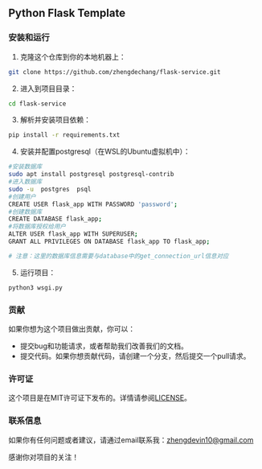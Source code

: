 ## Python Flask Template

### 安装和运行

1. 克隆这个仓库到你的本地机器上：

```bash
git clone https://github.com/zhengdechang/flask-service.git
```

2. 进入到项目目录：

```bash
cd flask-service
```

3. 解析并安装项目依赖：

```bash
pip install -r requirements.txt
```

4. 安装并配置postgresql（在WSL的Ubuntu虚拟机中）：

```bash
#安装数据库
sudo apt install postgresql postgresql-contrib
#进入数据库
sudo -u  postgres  psql
#创建用户
CREATE USER flask_app WITH PASSWORD 'password';
#创建数据库
CREATE DATABASE flask_app;
#将数据库授权给用户
ALTER USER flask_app WITH SUPERUSER;
GRANT ALL PRIVILEGES ON DATABASE flask_app TO flask_app;

# 注意：这里的数据库信息需要与database中的get_connection_url信息对应
```

5. 运行项目：

```bash
python3 wsgi.py
```

### 贡献

如果你想为这个项目做出贡献，你可以：

- 提交bug和功能请求，或者帮助我们改善我们的文档。
- 提交代码。如果你想贡献代码，请创建一个分支，然后提交一个pull请求。

### 许可证

这个项目是在MIT许可证下发布的。详情请参阅[LICENSE](LICENSE)。

### 联系信息

如果你有任何问题或者建议，请通过email联系我：zhengdevin10@gmail.com

感谢你对项目的关注！
